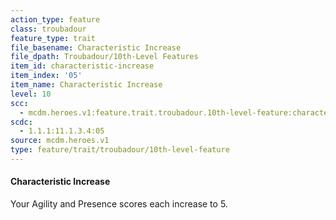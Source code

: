 ```yaml
---
action_type: feature
class: troubadour
feature_type: trait
file_basename: Characteristic Increase
file_dpath: Troubadour/10th-Level Features
item_id: characteristic-increase
item_index: '05'
item_name: Characteristic Increase
level: 10
scc:
  - mcdm.heroes.v1:feature.trait.troubadour.10th-level-feature:characteristic-increase
scdc:
  - 1.1.1:11.1.3.4:05
source: mcdm.heroes.v1
type: feature/trait/troubadour/10th-level-feature
---
```


#### Characteristic Increase

Your Agility and Presence scores each increase to 5.
